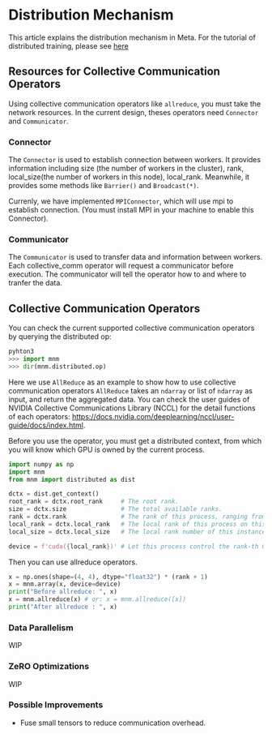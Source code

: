 <!--- Licensed to the Apache Software Foundation (ASF) under one -->
<!--- or more contributor license agreements.  See the NOTICE file -->
<!--- distributed with this work for additional information -->
<!--- regarding copyright ownership.  The ASF licenses this file -->
<!--- to you under the Apache License, Version 2.0 (the -->
<!--- "License"); you may not use this file except in compliance -->
<!--- with the License.  You may obtain a copy of the License at -->

<!---   http://www.apache.org/licenses/LICENSE-2.0 -->

<!--- Unless required by applicable law or agreed to in writing, -->
<!--- software distributed under the License is distributed on an -->
<!--- "AS IS" BASIS, WITHOUT WARRANTIES OR CONDITIONS OF ANY -->
<!--- KIND, either express or implied.  See the License for the -->
<!--- specific language governing permissions and limitations -->
<!--- under the License. -->

# Distribution Mechanism

This article explains the distribution mechanism in Meta.
For the tutorial of distributed training, please see [here](../2_user_guide/Distributed-Training.md)

## Resources for Collective Communication Operators

Using collective communication operators like `allreduce`, you must take the network resources.
In the current design, theses operators need `Connector` and `Communicator`.

### Connector

The `Connector` is used to establish connection between workers. It provides information including size (the number of workers in the cluster), rank, local_size(the number of workers in this node), local_rank. Meanwhile, it provides some methods like `Barrier()` and `Broadcast(*)`.

Currenly, we have implemented `MPIConnector`, which will use mpi to establish connection. (You must install MPI in your machine to enable this Connector).

### Communicator

The `Communicator` is used to transfer data and information between workers. Each collective_comm operator will request a communicator before execution. The communicator will tell the operator how to and where to tranfer the data.


## Collective Communication Operators

You can check the current supported collective communication operators by querying the
distributed op:

```python
pyhton3
>>> import mnm
>>> dir(mnm.distributed.op)
```

Here we use `AllReduce` as an example to show how to use collective communication operators `AllReduce` takes an `ndarray` or list of `ndarray` as input, and return the aggregated data.
You can check the user guides of NVIDIA Collective Communications Library (NCCL) for the detail
functions of each operators: https://docs.nvidia.com/deeplearning/nccl/user-guide/docs/index.html.

Before you use the operator, you must get a distributed context, from which you will know which GPU is owned by the current process.

``` python
import numpy as np
import mnm
from mnm import distributed as dist

dctx = dist.get_context()
root_rank = dctx.root_rank     # The root rank.
size = dctx.size               # The total available ranks.
rank = dctx.rank               # The rank of this process, ranging from 0 to (size - 1).
local_rank = dctx.local_rank   # The local rank of this process on this instance.
local_size = dctx.local_size   # The local rank number of this instance.

device = f'cuda({local_rank})' # Let this process control the rank-th GPU on this instance.
```

Then you can use allreduce operators.

``` python
x = np.ones(shape=(4, 4), dtype="float32") * (rank + 1)
x = mnm.array(x, device=device)
print("Before allreduce: ", x)
x = mnm.allreduce(x) # or: x = mnm.allreduce([x])
print("After allreduce : ", x)
```


### Data Parallelism

WIP

### ZeRO Optimizations

WIP

### Possible Improvements

* Fuse small tensors to reduce communication overhead.
